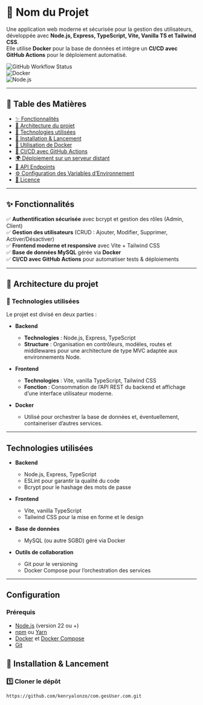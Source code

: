 # 🚀 Nom du Projet

Une application web moderne et sécurisée pour la gestion des utilisateurs, développée avec **Node.js, Express, TypeScript, Vite, Vanilla TS et Tailwind CSS**.  
Elle utilise **Docker** pour la base de données et intègre un **CI/CD avec GitHub Actions** pour le déploiement automatisé.

![GitHub Workflow Status](https://img.shields.io/github/actions/workflow/status/votre-repo/deploy.yml?branch=main)  
![Docker](https://img.shields.io/badge/Docker-Compose-blue)  
![Node.js](https://img.shields.io/badge/Node.js-TypeScript-green)  

---

## 📌 Table des Matières  
- [✨ Fonctionnalités](#-fonctionnalités)  
- [📂 Architecture du projet](#-architecture-du-projet)  
- [🔧 Technologies utilisées](#-technologies-utilisées)  
- [🚀 Installation & Lancement](#-installation--lancement)  
- [🐳 Utilisation de Docker](#-utilisation-de-docker)  
- [🔄 CI/CD avec GitHub Actions](#-cicd-avec-github-actions)  
- [🌍 Déploiement sur un serveur distant](#-déploiement-sur-un-serveur-distant)  
- [🔗 API Endpoints](#-api-endpoints)  
- [⚙️ Configuration des Variables d’Environnement](#️-configuration-des-variables-denvironnement)  
- [📜 Licence](#-licence)  

---

## ✨ Fonctionnalités  
✅ **Authentification sécurisée** avec bcrypt et gestion des rôles (Admin, Client)  
✅ **Gestion des utilisateurs** (CRUD : Ajouter, Modifier, Supprimer, Activer/Désactiver)  
✅ **Frontend moderne et responsive** avec Vite + Tailwind CSS  
✅ **Base de données MySQL** gérée via **Docker**  
✅ **CI/CD avec GitHub Actions** pour automatiser tests & déploiements  

---

## 📂 Architecture du projet  

### 🔧 Technologies utilisées  

Le projet est divisé en deux parties :

- **Backend**  
  - **Technologies** : Node.js, Express, TypeScript  
  - **Structure** : Organisation en contrôleurs, modèles, routes et middlewares pour une architecture de type MVC adaptée aux environnements Node.

- **Frontend**  
  - **Technologies** : Vite, vanilla TypeScript, Tailwind CSS  
  - **Fonction** : Consommation de l’API REST du backend et affichage d’une interface utilisateur moderne.

- **Docker**  
  - Utilisé pour orchestrer la base de données et, éventuellement, containeriser d’autres services.

---

## Technologies utilisées

- **Backend**  
  - Node.js, Express, TypeScript  
  - ESLint pour garantir la qualité du code  
  - Bcrypt pour le hashage des mots de passe  

- **Frontend**  
  - Vite, vanilla TypeScript  
  - Tailwind CSS pour la mise en forme et le design

- **Base de données**  
  - MySQL (ou autre SGBD) géré via Docker

- **Outils de collaboration**  
  - Git pour le versioning
  - Docker Compose pour l’orchestration des services

---

## Configuration

### Prérequis

- [Node.js](https://nodejs.org/) (version 22 ou +)
- [npm](https://www.npmjs.com/) ou [Yarn](https://yarnpkg.com/)
- [Docker](https://www.docker.com/) et [Docker Compose](https://docs.docker.com/compose/)
- [Git](https://git-scm.com/)

## 🚀 Installation & Lancement  

### 1️⃣ **Cloner le dépôt**
   ```bash
   https://github.com/kenryalonzo/com.gesUser.com.git

